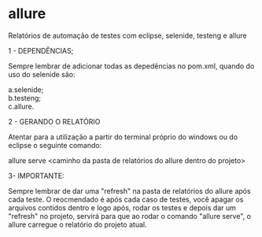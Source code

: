 # allure
Relatórios de automação de testes com eclipse, selenide, testeng e allure

1 - DEPENDÊNCIAS;

  Sempre lembrar de adicionar todas as depedências no pom.xml, quando do uso do selenide são:
  
  a.selenide;
  <br>
  b.testeng;
  <br>
  c.allure.
  
2 - GERANDO O RELATÓRIO

  Atentar para a utilização a partir do terminal próprio do windows ou do eclipse o seguinte comando:
  
  allure serve <caminho da pasta de relatórios do allure dentro do projeto>
  
3- IMPORTANTE:

Sempre lembrar de dar uma "refresh" na pasta de relatórios do allure após cada teste. O reocmendado é após cada caso de testes, você apagar os arquivos contidos dentro e logo após, rodar os testes e depois dar um "refresh" no projeto, servirá para que ao rodar o comando "allure serve", o allure carregue o relatório do projeto atual.
  


  

  
  
  
